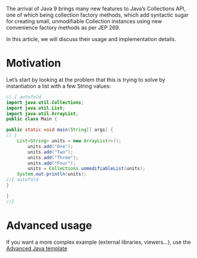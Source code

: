 The arrival of Java 9 brings many new features to Java’s Collections API, one of which being collection factory methods, which add syntactic sugar for creating small, unmodifiable Collection instances using new convenience factory methods as per JEP 269.

In this article, we will discuss their usage and implementation details.

# Motivation

Let’s start by looking at the problem that this is trying to solve by instantiation a list with a few String values:



```java runnable
// { autofold
import java.util.Collections;
import java.util.List;
import java.util.ArrayList;
public class Main {

public static void main(String[] args) {
// }
	List<String> units = new ArrayList<>();
		units.add("One");
		units.add("Two");
		units.add("Three");
		units.add("Four");
		units = Collections.unmodifiableList(units);
	System.out.println(units);
//{ autofold
}

}
//}
```

# Advanced usage

If you want a more complex example (external libraries, viewers...), use the [Advanced Java template](https://tech.io/select-repo/385)
